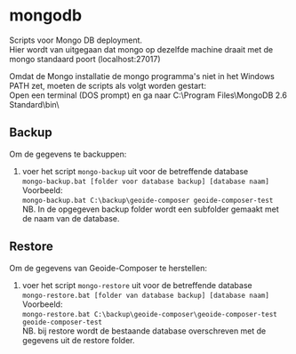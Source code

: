 # mongodb
Scripts voor Mongo DB deployment.   
Hier wordt van uitgegaan dat mongo op dezelfde machine draait met de mongo standaard poort (localhost:27017)  

Omdat de Mongo installatie de mongo programma's niet in het Windows PATH zet, moeten de scripts als volgt worden gestart:    
Open een terminal (DOS prompt) en ga naar C:\Program Files\MongoDB 2.6 Standard\bin\   


## Backup
Om de gegevens te backuppen:  
1. voer het script ``mongo-backup`` uit voor de betreffende database   
   ``mongo-backup.bat [folder voor database backup] [database naam]``  
   Voorbeeld:   
   ``mongo-backup.bat C:\backup\geoide-composer geoide-composer-test``  
   NB. In de opgegeven backup folder wordt een subfolder gemaakt met de naam van de database.


## Restore
Om de gegevens van Geoide-Composer te herstellen:  
1. voer het script ``mongo-restore`` uit voor de betreffende database  
   ``mongo-restore.bat [folder van database backup] [database naam]``  
   Voorbeeld:   
   ``mongo-restore.bat C:\backup\geoide-composer\geoide-composer-test geoide-composer-test ``  
   NB. bij restore wordt de bestaande database overschreven met de gegevens uit de restore folder.  
    

